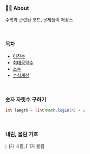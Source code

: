 ### 👨‍💻 About
수학과 관련된 코드, 문제풀이 저장소

<br>

### 목차
- [이진수](https://github.com/AtomicLiquors/Algorithm_Practice/tree/main/Mathematics/Binary)
- [최대공약수](https://github.com/AtomicLiquors/Algorithm_Practice/tree/main/Mathematics/GCD)
- [소수](https://github.com/AtomicLiquors/Algorithm_Practice/tree/main/Mathematics/PrimeNumber)
- [수식계산](https://github.com/AtomicLiquors/Algorithm_Practice/tree/main/Mathematics/ExpressionParsing)

<br>

### 숫자 자릿수 구하기
```java
int length = (int)Math.log10(n) + 1
```

<br>

### 내림, 올림 기호
⌊ ⌋가 내림, ⌈ ⌉가 올림
